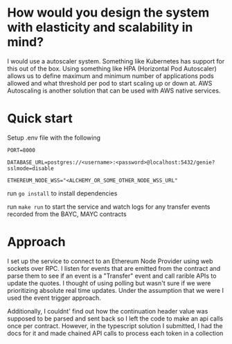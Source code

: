 # How would you design the system with elasticity and scalability in mind?

I would use a autoscaler system. Something like Kubernetes has support for this out of the box. Using something like HPA (Horizontal Pod Autoscaler) allows us to define maximum and minimum number of applications pods allowed and what threshold per pod to start scaling up or down at. AWS Autoscaling is another solution that can be used with AWS native services.

# Quick start

Setup .env file with the following
```
PORT=8000

DATABASE_URL=postgres://<username>:<password>@localhost:5432/genie?sslmode=disable

ETHEREUM_NODE_WSS="<ALCHEMY_OR_SOME_OTHER_NODE_WSS_URL"
```

run `go install` to install dependencies

run `make run` to start the service and watch logs for any transfer events recorded from the BAYC, MAYC contracts

# Approach

I set up the service to connect to an Ethereum Node Provider using web sockets over RPC. I listen for events that are emitted from the contract and parse them to see if an event is a "Transfer" event and call rarible APIs to update the quotes. I thought of using polling but wasn't sure if we were prioritizing absolute real time updates. Under the assumption that we were I used the event trigger approach. 

Additionally, I couldnt' find out how the continuation header value was supposed to be parsed and sent back so I left the code to make an api calls once per contract. However, in the typescript solution I submitted, I had the docs for it and made chained API calls to process each token in a collection
